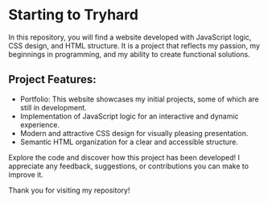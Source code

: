 
# Starting to Tryhard

In this repository, you will find a website developed with JavaScript logic, CSS design, and HTML structure. 
It is a project that reflects my passion, my beginnings in programming, and my ability to create functional solutions.

## Project Features:

* Portfolio: This website showcases my initial projects, some of which are still in development.
* Implementation of JavaScript logic for an interactive and dynamic experience.
* Modern and attractive CSS design for visually pleasing presentation.
* Semantic HTML organization for a clear and accessible structure.

Explore the code and discover how this project has been developed! I appreciate any feedback, suggestions, or contributions you can make to improve it.

Thank you for visiting my repository!